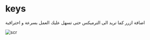 # keys
اضافة ازرر كما تريد الى الترميكس حتى تسهل عليك العمل بسرعة و احترافية


![scr](/main/screenshot.jpg)


